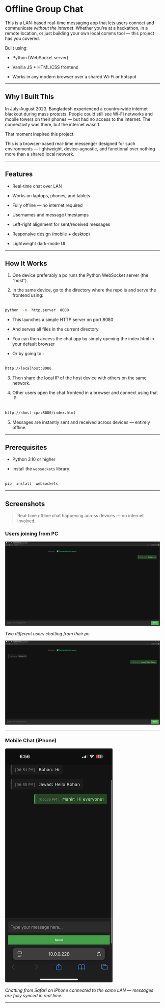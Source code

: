 
  

# Offline Group Chat

  

This is a LAN-based real-time messaging app that lets users connect and communicate *without the internet*. Whether you're at a hackathon, in a remote location, or just building your own local comms tool — this project has you covered.

  

Built using:

- Python (WebSocket server)

- Vanilla JS + HTML/CSS frontend

- Works in any modern browser over a shared Wi-Fi or hotspot

  

---

  

## Why I Built This

  
  

In July-August 2023, Bangladesh experienced a country-wide internet blackout during mass protests. People could still see Wi-Fi networks and mobile towers on their phones — but had no access to the internet. The connectivity was there, but the internet wasn't.

  

That moment inspired this project.

  

This is a browser-based real-time messenger designed for such environments — lightweight, device-agnostic, and functional over nothing more than a shared local network.

  
  
  

---

  

## Features

  

- Real-time chat over LAN

- Works on laptops, phones, and tablets

- Fully offline — no internet required

- Usernames and message timestamps

- Left-right alignment for sent/received messages

- Responsive design (mobile + desktop)

- Lightweight dark-mode UI

  

---

  

## How It Works

  

1. One device preferably a pc runs the Python WebSocket server (the “host”).

2. In the same device, go to the directory where the repo is and serve the frontend using:

```bash

python  -m  http.server  8080

```

- This launches a simple HTTP server on port 8080

- And serves all files in the current directory

- You can then access the chat app by simply opening the index.html in your default browser

- Or by going to :

```bash

http://localhost:8080

```

3. Then share the local IP of the host device with others on the same network.

4. Other users open the chat frontend in a browser and connect using that IP:

```bash

http://<host-ip>:8080/index.html

```

  

5. Messages are instantly sent and received across devices — entirely offline.

  

---

  

## Prerequisites

  

- Python 3.10 or higher

- Install the `websockets` library:

  

```bash

pip  install  websockets

```
---

##  Screenshots

> Real-time offline chat happening across devices — no internet involved.

### Users joining from PC

![PC Chat Demo 1](https://github.com/Ahmed-Jawad-Tahmid/Offline-Group-Chat/blob/main/screenshots/Screenshot%201.png?raw=true)

*Two different users chatting from their pc*

![PC Chat Demo 2](https://github.com/Ahmed-Jawad-Tahmid/Offline-Group-Chat/blob/main/screenshots/Screenshot%202.png?raw=true)

---

### Mobile Chat (iPhone)

<img src="https://github.com/Ahmed-Jawad-Tahmid/Offline-Group-Chat/blob/main/screenshots/screenshot%203.jpg?raw=true" alt="Mobile Chat Screenshot" width="350"/>

*Chatting from Safari on iPhone connected to the same LAN — messages are fully synced in real time.*

---
